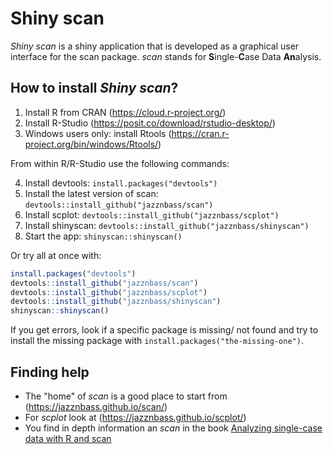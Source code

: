 # Shiny scan

*Shiny scan* is a shiny application that is developed as a graphical user interface for the scan package. *scan* stands for **S**ingle-**C**ase Data **An**alysis. 

## How to install *Shiny scan*?

1. Install R from CRAN  (https://cloud.r-project.org/)
2. Install R-Studio (https://posit.co/download/rstudio-desktop/)
3. Windows users only: install Rtools (https://cran.r-project.org/bin/windows/Rtools/)

From within R/R-Studio use the following commands:

4. Install devtools: `install.packages("devtools")`
5. Install the latest version of scan: `devtools::install_github("jazznbass/scan")`
6. Install scplot: `devtools::install_github("jazznbass/scplot")`
7. Install shinyscan: `devtools::install_github("jazznbass/shinyscan")`
8. Start the app: `shinyscan::shinyscan()`

Or try all at once with:

``` .r
install.packages("devtools")
devtools::install_github("jazznbass/scan")
devtools::install_github("jazznbass/scplot")
devtools::install_github("jazznbass/shinyscan")
shinyscan::shinyscan()
````

If you get errors, look if a specific package is missing/ not found and try to install the missing package with `install.packages("the-missing-one")`.

## Finding help

- The "home" of *scan* is a good place to start from (https://jazznbass.github.io/scan/)
- For *scplot* look at (https://jazznbass.github.io/scplot/)
- You find in depth information an *scan* in the book [Analyzing single-case data with R and scan](https://jazznbass.github.io/scan-Book/)



